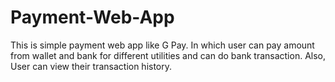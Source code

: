 # Payment-Web-App
This is simple payment web app like G Pay. In which user can pay amount from wallet and bank for different utilities and can do bank transaction. Also, User can view their transaction history.  
